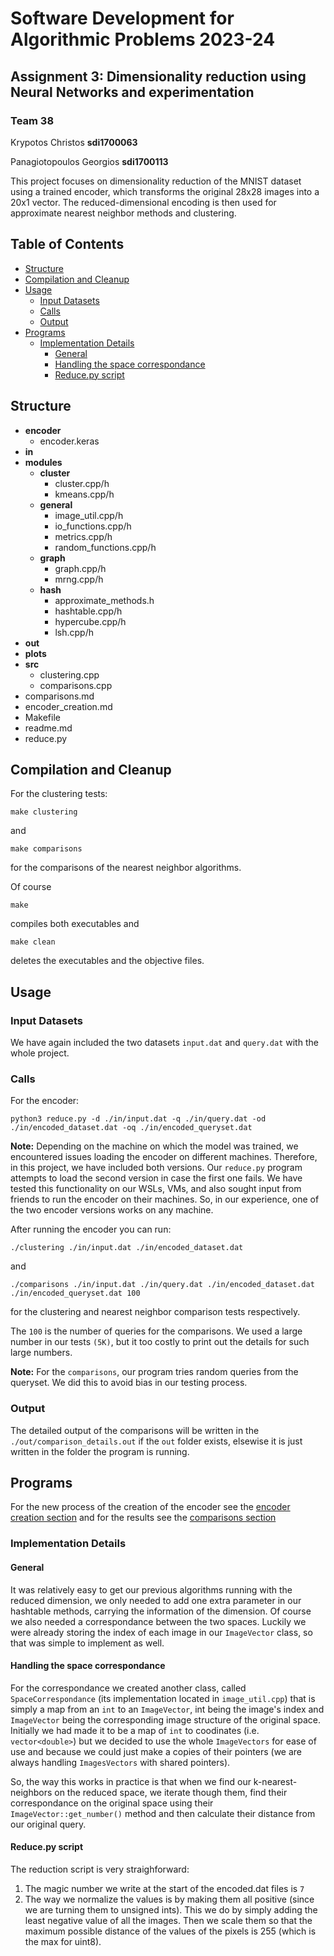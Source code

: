 # Software Development for Algorithmic Problems 2023-24


## Assignment 3: Dimensionality reduction using Neural Networks and experimentation

### Team 38
Krypotos Christos **sdi1700063**

Panagiotopoulos Georgios **sdi1700113**

This project focuses on dimensionality reduction of the MNIST dataset using a trained encoder, which transforms the original 28x28 images into a 20x1 vector. The reduced-dimensional encoding is then used for approximate nearest neighbor methods and clustering.


## Table of Contents
- [Structure](#structure)
- [Compilation and Cleanup](#compilation-and-cleanup)
- [Usage](#usage)
    - [Input Datasets](#input-datasets)
    - [Calls](#calls)
    - [Output](#output)
- [Programs](#programs)
    - [Implementation Details](#implementation-details)
        - [General](#general)
        - [Handling the space correspondance](#handling-the-space-correspondance)
        - [Reduce.py script](#reducepy-script)

## Structure 
- **encoder**
    - encoder.keras
- **in**
- **modules**
    - **cluster**
        - cluster.cpp/h
        - kmeans.cpp/h
    - **general**
        - image_util.cpp/h
        - io_functions.cpp/h
        - metrics.cpp/h
        - random_functions.cpp/h
    - **graph**
        - graph.cpp/h
        - mrng.cpp/h
    - **hash**
        - approximate_methods.h
        - hashtable.cpp/h
        - hypercube.cpp/h
        - lsh.cpp/h
- **out**
- **plots**
- **src**
    - clustering.cpp
    - comparisons.cpp
- comparisons.md
- encoder_creation.md
- Makefile 
- readme.md
- reduce.py

## Compilation and Cleanup
For the clustering tests:

    make clustering 

and

    make comparisons

for the comparisons of the nearest neighbor algorithms.

Of course

    make 

compiles both executables and

    make clean

deletes the executables and the objective files.

## Usage
### Input Datasets
We have again included the two datasets `input.dat` and `query.dat` with the whole project.

### Calls
For the encoder:

    python3 reduce.py -d ./in/input.dat -q ./in/query.dat -od ./in/encoded_dataset.dat -oq ./in/encoded_queryset.dat

**Note:** Depending on the machine on which the model was trained, we encountered issues loading the encoder on different machines. Therefore, in this project, we have included both versions. Our `reduce.py` program attempts to load the second version in case the first one fails. We have tested this functionality on our WSLs, VMs, and also sought input from friends to run the encoder on their machines. So, in our experience, one of the two encoder versions works on any machine.

After running the encoder you can run:
    
    ./clustering ./in/input.dat ./in/encoded_dataset.dat 

and 

    ./comparisons ./in/input.dat ./in/query.dat ./in/encoded_dataset.dat ./in/encoded_queryset.dat 100

for the clustering and nearest neighbor comparison tests respectively. 

The `100` is the number of queries for the comparisons. We used a large number in our tests `(5K)`, but it too costly to print out the details for such large numbers.

**Note:** For the `comparisons`, our program tries random queries from the queryset. We did this to avoid bias in our testing process. 

### Output 
The detailed output of the comparisons will be written in the `./out/comparison_details.out` if the `out` folder exists, elsewise it is just written in the folder the program is running. 

## Programs
For the new process of the creation of the encoder see the [encoder creation section](./encoder_creation.md) and for the results see the [comparisons section](./comparisons.md)

### Implementation Details

#### General
It was relatively easy to get our previous algorithms running with the reduced dimension, we only needed to add one extra parameter in our hashtable methods, carrying the information of the dimension. Of course we also needed a correspondance between the two spaces. Luckily we were already storing the index of each image in our `ImageVector` class, so that was simple to implement as well. 

#### Handling the space correspondance
For the correspondance we created another class, called `SpaceCorrespondance` (its implementation located in `image_util.cpp`) that is simply a map from an `int` to an `ImageVector`, int being the image's index and `ImageVector` being the corresponding image structure of the original space. Initially we had made it to be a map of `int` to coodinates (i.e. `vector<double>`) but we decided to use the whole `ImageVectors` for ease of use and because we could just make a copies of their pointers (we are always handling `ImagesVectors` with shared pointers).

So, the way this works in practice is that when we find our k-nearest-neighbors on the reduced space, we iterate though them, find their correspondance on the original space using their `ImageVector::get_number()` method and then calculate their distance from our original query. 

#### Reduce.py script
The reduction script is very straighforward:
1. The magic number we write at the start of the encoded.dat files is `7` 
2. The way we normalize the values is by making them all positive (since we are turning them to unsigned ints). This we do by simply adding the least negative value of all the images. Then we scale them so that the maximum possible distance of the values of the pixels is 255 (which is the max for uint8).
